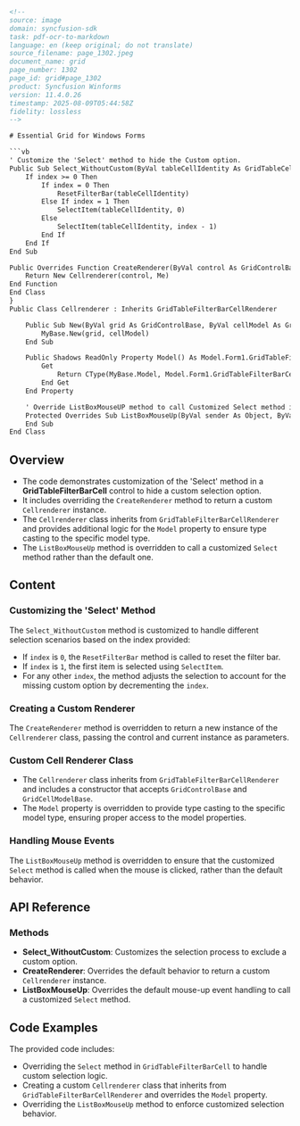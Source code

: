 ```html
<!--
source: image
domain: syncfusion-sdk
task: pdf-ocr-to-markdown
language: en (keep original; do not translate)
source_filename: page_1302.jpeg
document_name: grid
page_number: 1302
page_id: grid#page_1302
product: Syncfusion Winforms
version: 11.4.0.26
timestamp: 2025-08-09T05:44:58Z
fidelity: lossless
-->

# Essential Grid for Windows Forms

```vb
' Customize the 'Select' method to hide the Custom option.
Public Sub Select_WithoutCustom(ByVal tableCellIdentity As GridTableCellStyleInfoIdentity, ByVal index As Integer)
    If index >= 0 Then
        If index = 0 Then
            ResetFilterBar(tableCellIdentity)
        Else If index = 1 Then
            SelectItem(tableCellIdentity, 0)
        Else
            SelectItem(tableCellIdentity, index - 1)
        End If
    End If
End Sub

Public Overrides Function CreateRenderer(ByVal control As GridControlBase) As GridCellRendererBase
    Return New Cellrenderer(control, Me)
End Function
End Class
}
Public Class Cellrenderer : Inherits GridTableFilterBarCellRenderer

    Public Sub New(ByVal grid As GridControlBase, ByVal cellModel As GridCellModelBase)
        MyBase.New(grid, cellModel)
    End Sub

    Public Shadows ReadOnly Property Model() As Model.Form1.GridTableFilterBarCellModell
        Get
            Return CType(MyBase.Model, Model.Form1.GridTableFilterBarCellModell)
        End Get
    End Property

    ' Override ListBoxMouseUP method to call Customized Select method instead of the usual 'Select' method.
    Protected Overrides Sub ListBoxMouseUp(ByVal sender As Object, ByVal e As MouseEventArgs)
    End Sub
End Class
```

## Overview
- The code demonstrates customization of the 'Select' method in a **GridTableFilterBarCell** control to hide a custom selection option.
- It includes overriding the `CreateRenderer` method to return a custom `Cellrenderer` instance.
- The `Cellrenderer` class inherits from `GridTableFilterBarCellRenderer` and provides additional logic for the `Model` property to ensure type casting to the specific model type.
- The `ListBoxMouseUp` method is overridden to call a customized `Select` method rather than the default one.

## Content

### Customizing the 'Select' Method
The `Select_WithoutCustom` method is customized to handle different selection scenarios based on the index provided:
- If `index` is `0`, the `ResetFilterBar` method is called to reset the filter bar.
- If `index` is `1`, the first item is selected using `SelectItem`.
- For any other `index`, the method adjusts the selection to account for the missing custom option by decrementing the `index`.

### Creating a Custom Renderer
The `CreateRenderer` method is overridden to return a new instance of the `Cellrenderer` class, passing the control and current instance as parameters.

### Custom Cell Renderer Class
- The `Cellrenderer` class inherits from `GridTableFilterBarCellRenderer` and includes a constructor that accepts `GridControlBase` and `GridCellModelBase`.
- The `Model` property is overridden to provide type casting to the specific model type, ensuring proper access to the model properties.

### Handling Mouse Events
The `ListBoxMouseUp` method is overridden to ensure that the customized `Select` method is called when the mouse is clicked, rather than the default behavior.

## API Reference

### Methods
- **Select_WithoutCustom**: Customizes the selection process to exclude a custom option.
- **CreateRenderer**: Overrides the default behavior to return a custom `Cellrenderer` instance.
- **ListBoxMouseUp**: Overrides the default mouse-up event handling to call a customized `Select` method.

## Code Examples

The provided code includes:
- Overriding the `Select` method in `GridTableFilterBarCell` to handle custom selection logic.
- Creating a custom `Cellrenderer` class that inherits from `GridTableFilterBarCellRenderer` and overrides the `Model` property.
- Overriding the `ListBoxMouseUp` method to enforce customized selection behavior.

<!-- tags: [GridTableFilterBarCell, GridTableFilterBarCellRenderer, GridControlBase, GridCellModelBase, Select Method, ListBoxMouseUp] keywords: [custom selection, model property, type casting, override method, mouse event handler] -->
```